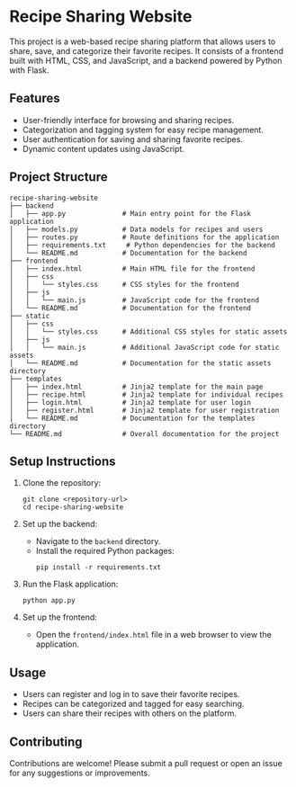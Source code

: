 # Recipe Sharing Website

This project is a web-based recipe sharing platform that allows users to share, save, and categorize their favorite recipes. It consists of a frontend built with HTML, CSS, and JavaScript, and a backend powered by Python with Flask.

## Features

- User-friendly interface for browsing and sharing recipes.
- Categorization and tagging system for easy recipe management.
- User authentication for saving and sharing favorite recipes.
- Dynamic content updates using JavaScript.

## Project Structure

```
recipe-sharing-website
├── backend
│   ├── app.py              # Main entry point for the Flask application
│   ├── models.py           # Data models for recipes and users
│   ├── routes.py           # Route definitions for the application
│   ├── requirements.txt     # Python dependencies for the backend
│   └── README.md           # Documentation for the backend
├── frontend
│   ├── index.html          # Main HTML file for the frontend
│   ├── css
│   │   └── styles.css      # CSS styles for the frontend
│   ├── js
│   │   └── main.js         # JavaScript code for the frontend
│   └── README.md           # Documentation for the frontend
├── static
│   ├── css
│   │   └── styles.css      # Additional CSS styles for static assets
│   ├── js
│   │   └── main.js         # Additional JavaScript code for static assets
│   └── README.md           # Documentation for the static assets directory
├── templates
│   ├── index.html          # Jinja2 template for the main page
│   ├── recipe.html         # Jinja2 template for individual recipes
│   ├── login.html          # Jinja2 template for user login
│   ├── register.html       # Jinja2 template for user registration
│   └── README.md           # Documentation for the templates directory
└── README.md               # Overall documentation for the project
```

## Setup Instructions

1. Clone the repository:
   ```
   git clone <repository-url>
   cd recipe-sharing-website
   ```

2. Set up the backend:
   - Navigate to the `backend` directory.
   - Install the required Python packages:
     ```
     pip install -r requirements.txt
     ```

3. Run the Flask application:
   ```
   python app.py
   ```

4. Set up the frontend:
   - Open the `frontend/index.html` file in a web browser to view the application.

## Usage

- Users can register and log in to save their favorite recipes.
- Recipes can be categorized and tagged for easy searching.
- Users can share their recipes with others on the platform.

## Contributing

Contributions are welcome! Please submit a pull request or open an issue for any suggestions or improvements.